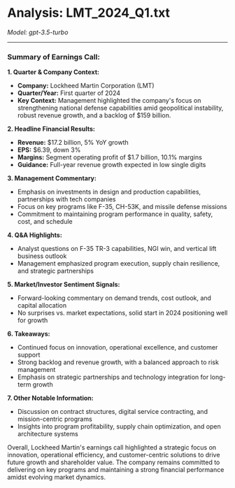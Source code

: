 # Analysis: LMT_2024_Q1.txt

*Model: gpt-3.5-turbo*

---

### Summary of Earnings Call:

**1. Quarter & Company Context:**
- **Company:** Lockheed Martin Corporation (LMT)
- **Quarter/Year:** First quarter of 2024
- **Key Context:** Management highlighted the company's focus on strengthening national defense capabilities amid geopolitical instability, robust revenue growth, and a backlog of $159 billion.

**2. Headline Financial Results:**
- **Revenue:** $17.2 billion, 5% YoY growth
- **EPS:** $6.39, down 3%
- **Margins:** Segment operating profit of $1.7 billion, 10.1% margins
- **Guidance:** Full-year revenue growth expected in low single digits

**3. Management Commentary:**
- Emphasis on investments in design and production capabilities, partnerships with tech companies
- Focus on key programs like F-35, CH-53K, and missile defense missions
- Commitment to maintaining program performance in quality, safety, cost, and schedule

**4. Q&A Highlights:**
- Analyst questions on F-35 TR-3 capabilities, NGI win, and vertical lift business outlook
- Management emphasized program execution, supply chain resilience, and strategic partnerships

**5. Market/Investor Sentiment Signals:**
- Forward-looking commentary on demand trends, cost outlook, and capital allocation
- No surprises vs. market expectations, solid start in 2024 positioning well for growth

**6. Takeaways:**
- Continued focus on innovation, operational excellence, and customer support
- Strong backlog and revenue growth, with a balanced approach to risk management
- Emphasis on strategic partnerships and technology integration for long-term growth

**7. Other Notable Information:**
- Discussion on contract structures, digital service contracting, and mission-centric programs
- Insights into program profitability, supply chain optimization, and open architecture systems

Overall, Lockheed Martin's earnings call highlighted a strategic focus on innovation, operational efficiency, and customer-centric solutions to drive future growth and shareholder value. The company remains committed to delivering on key programs and maintaining a strong financial performance amidst evolving market dynamics.